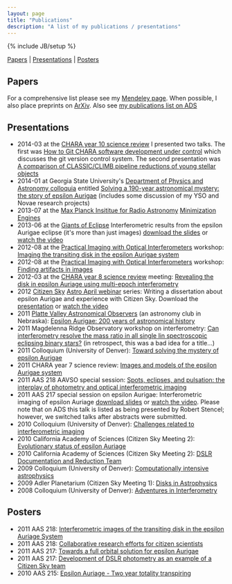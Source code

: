 ```yaml
---
layout: page
title: "Publications"
description: "A list of my publications / presentations"
---
```

{% include JB/setup %}

[Papers](#papers) | [Presentations](#presentations) | [Posters](#posters)

## Papers <a id="papers"></a>

For a comprehensive list please see my [Mendeley
page](http://www.mendeley.com/profiles/brian-kloppenborg/). When possible, I
also place preprints on [ArXiv](http://arxiv.org/). Also see
[my publications list on ADS](http://goo.gl/93CR2a)

## Presentations <a id="presentations"></a>

* 2014-03 at the
    [CHARA year 10 science review](http://chara.gsu.edu/meetings.php)
    I presented two talks. The first was
    [How to Git CHARA software development under control](/downloads/2014_CHARA_Meeting-GitTalk.pdf) which discusses the git version control system. The second presentation
    was
    [A comparison of CLASSIC/CLIMB pipeline reductions of young stellar objects](/downloads/2014_CHARA_Meeting-YSOes.pdf)
* 2014-01 at Georgia State University's
    [Department of Physics and Astronomy colloquia](http://astro.gsu.edu/)
    entitled
    [Solving a 190-year astronomical mystery: the story of epsilon Aurigae](/downloads/2014-01-21-GSU-epsAur_Noave_YSOes.pdf)
    (includes some discussion of my YSO and Novae research projects)
* 2013-07 at the [Max Planck Insititue for Radio Astronomy](http://www.mpifr.de)
    [Minimization Engines](/downloads/2013-07-23-minimization_engines.pdf)
* 2013-06 at the [Giants of Eclipse](http://http://aas.org/meetings/aastcs-3-giants-eclipse-meeting-monterey-california)
    Interferometric results from the epsilon Aurigae eclipse (it's more than
    just images)
    [download the slides](/downloads/2013-07-30-epsAur-Interferometry.pdf) or
    [watch the video](http://www.youtube.com/watch?v=-muZbDquo5A)
* 2012-08 at the [Practical Imaging with Optical Interferometers](http://www.umich.edu/~interf) workshop:
    [Imaging the transiting disk in the epsilon Aurigae system](/downloads/2012-UM-Workshop_epsAur.pdf)
* 2012-08 at the [Practical Imaging with Optical Interferometers](http://www.umich.edu/~interf) workshop:
    [Finding artifacts in images](/downloads/2012-UM-Workshop_Artifacts.pdf)
* 2012-03 at the [CHARA year 8 science review](http://chara.gsu.edu/meetings.php) meeting:
    [Revealing the disk in epsilon Auriage using multi-epoch interferometry](/downloads/2012-CHARA-epsAur.pdf)
* 2012 [Citizen Sky](http://aavso.org)
    [Astro April webinar](http://www.citizensky.org/category/tags/astro-april) series:
    Writing a dissertation about epsilon Aurigae and experience with Citizen Sky.
    Download the [presentation](/downloads/2012-Webinar-CitizenSky-epsAur.pdf) or
    [watch the video](http://184.73.185.143/APASS/Writing_dissertation_about_eps_Aur_w_Brian_Kloppenborg.zip)
* 2011 [Platte Valley Astronomical Observers](http://pvao.us) (an astronomy club in Nebraska):
    [Epsilon Aurigae: 200 years of astronomical history](/downloads/2011-PVAO-epsAur.pdf)
* 2011 Magdelenna Ridge Observatory workshop on interferometry:
    [Can interferometry resolve the mass ratio in all single lin spectroscopic eclipsing binary stars?](/downloads/2011-MRO-Socorro-SB1s.pdf)
    (in retrospect, this was a bad idea for a title...)
* 2011 Colloquium (University of Denver):
    [Toward solving the mystery of epsilon Aurigae](/downloads/2011-DU-Colloquium.pdf)
* 2011 CHARA year 7 science review:
    [Images and models of the epsilon Aurigae system](/downloads/2011-CHARA-epsAur.pdf)
* 2011 AAS 218 AAVSO special session:
    [Spots, eclipses, and pulsation: the interplay of photometry and optical interferometric imaging](/downloads/2011-AAS218-PhotometryAndInterferometry.pdf)
* 2011 AAS 217 special session on epsilon Aurigae: Interferometric imaging of epsilon Auriage
    [download slides](/downloads/2011-AAS217-epsAurImaging.pdf) or
    [watch the video](http://www.youtube.com/watch?v=eHJPaTUqeso).
    Please note that on ADS this talk is listed as being presented by Robert Stencel;
    however, we switched talks after abstracts were submitted.
* 2010 Colloquium (University of Denver):
    [Challenges related to interferometric imaging](/downloads/2010-DU-Colloquium.pdf)
* 2010 California Academy of Sciences (Citizen Sky Meeting 2):
    [Evolutionary status of epsilon Auriage](/downloads/2010-CalAcad-CitizenSky-epsAur.pdf)
* 2010 California Academy of Sciences (Citizen Sky Meeting 2):
    [DSLR Documentation and Reduction Team](/downloads/2010-CalAcad-CitizenSky-DSLR.pdf)
* 2009 Colloquium (University of Denver):
    [Computationally intensive astrophysics](/downloads/2009-DU-Colloquium.pdf)
* 2009 Adler Planetarium (Citizen Sky Meeting 1):
    [Disks in Astrophysics](/downloads/2009-Adler-CitizenSky.pdf)
* 2008 Colloquium (University of Denver):
    [Adventures in Interferometry](/downloads/2008-DU-Colloquium.pdf)

## Posters<a id="posters"></a>

* 2011 AAS 218:
    [Interferometric images of the transiting disk in the epsilon Auriage System](/downloads/2011-AAS218-epsAurImages.pdf)
* 2011 AAS 218:
    [Collaborative research efforts for citizen scientists](/downloads/2011-AAS218-CSky-Teams.pdf)
* 2011 AAS 217:
    [Towards a full orbital solution for epsilon Aurigae](/downloads/2011-AAS217-epsAur-Orbit.pdf)
* 2011 AAS 217:
    [Development of DSLR photometry as an example of a Citizen Sky team](/downloads/2011-AAS217-CSky-Teams.pdf)
* 2010 AAS 215:
    [Epsilon Auriage - Two year totality transpiring](/downloads/2010-AAS215-epsAur.pdf)

